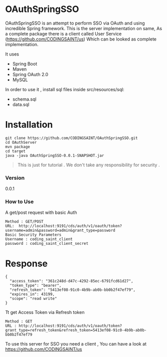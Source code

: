 # OAuthSpringSSO
OAuthSpringSSO is an attempt to perform SSO via OAuth and using incredible Spring framework. This is the server implementation on same, As a complete package there is a client called User Service (https://github.com/CODINGSAINT/us) Which can be looked as complete implementation.

It uses

  - Spring Boot
  - Maven
  - Spring OAuth 2.0
  - MySQL 

In order to use it , install sql files inside src/resources/sql:

 -  schema.sql
 -  data.sql

# Installation
```
git clone https://github.com/CODINGSAINT/OAuthSpringSSO.git
cd OAuthServer
mvn package
cd target
java -java OAuthSpringSSO-0.0.1-SNAPSHOT.jar
```


> This is just for tutorial . We don't take any responsibility for security
.

### Version
0.0.1

### How to Use
A get/post request with basic Auth

```
Method : GET/POST
URL:  http://localhost:9191/cds/auth/v1/oauth/token?username=admin&password=admin&grant_type=password
Basic Security Parameters
Username : coding_saint_client
password : coding_saint_client_secret
```
# Response 
```
{
  "access_token": "361c248d-d47c-4292-85ec-6791fcd61d27",
  "token_type": "bearer",
  "refresh_token": "5413ef08-91c0-4b9b-ab0b-bb0b2f47ef79",
  "expires_in": 43199,
  "scope": "read write"
}
```
Tt get Access Token via Refresh token
```
Method : GET
URL : http://localhost:9191/cds/auth/v1/oauth/token?grant_type=refresh_token&refresh_token=5413ef08-91c0-4b9b-ab0b-bb0b2f47ef79
```

To use this server for SSO you need a client , You can have a look at 
https://github.com/CODINGSAINT/us


